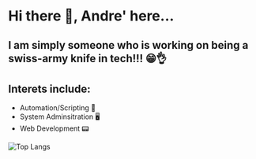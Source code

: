 # Hi there 👋,  Andre' here...

## I am simply someone who is working on being a swiss-army knife in tech!!! 😁👌

## Interets include:
- Automation/Scripting  🤖
- System Adminsitration 🖥️
- Web Development 📟
 <!-- [![Top Langs](https://github-readme-stats-red-kappa-82.vercel.app/api/top-langs/?username=andre-east&theme=github_dark_dimmed&langs_count=8)](https://github.com/andre-east/github-readme-stats)  -->

<!-- ![Top Langs](https://github-readme-stats-red-kappa-82.vercel.app/api/top-langs/?username=andre-east&hide_progress=true&theme=github_dark_dimmed&langs_count=8) -->

![Top Langs](https://github-readme-stats-red-kappa-82.vercel.app/api/top-langs/?username=andre-east&layout=compact&theme=github_dark_dimmed&langs_count=10)
